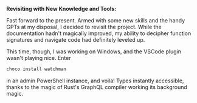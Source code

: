 **Revisiting with New Knowledge and Tools:**

Fast forward to the present. Armed with some new skills and the handy GPTs at my disposal, I decided to revisit the project. While the documentation hadn't magically improved, my ability to decipher function signatures and navigate code had definitely leveled up.

This time, though, I was working on Windows, and the VSCode plugin wasn't playing nice. Enter 
```sh
choco install watchman
``` 
in an admin PowerShell instance, and voila! Types instantly accessible, thanks to the magic of Rust's GraphQL compiler working its background magic.
